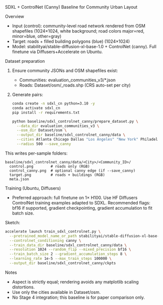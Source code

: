 SDXL + ControlNet (Canny) Baseline for Community Urban Layout

Overview
- Input (control): community-level road network rendered from OSM shapefiles (1024×1024, white background; road colors major=red, minor=blue, other=gray)
- Target: roads + filled building polygons (blue) (1024×1024)
- Model: stabilityai/stable-diffusion-xl-base-1.0 + ControlNet (canny). Full finetune via Diffusers+Accelerate on Ubuntu.

Dataset preparation
1) Ensure community JSONs and OSM shapefiles exist:
   - Communities: evaluation_communities_v3/*.json
   - Roads: Dataset/osm/<city>_roads.shp (CRS auto-set per city)

2) Generate pairs:
   ```bash
   conda create -n sdxl_cn python=3.10 -y
   conda activate sdxl_cn
   pip install -r requirements.txt

   python baseline/sdxl_controlnet_canny/prepare_dataset.py \
     --data_dir evaluation_communities_v3 \
     --osm_dir Dataset/osm \
     --output_dir baseline/sdxl_controlnet_canny/data \
     --cities Atlanta Chicago Dallas "Los Angeles" "New York" Philadelphia Phoenix "San Antonio" "San Diego" \
     --radius 500 --save_canny
   ```

This writes per-sample folders:
```
baseline/sdxl_controlnet_canny/data/<City>/<Community_ID>/
  control.png        # roads only (RGB)
  control_canny.png  # optional canny edge (if --save_canny)
  target.png         # roads + buildings (RGB)
  meta.json
```

Training (Ubuntu, Diffusers)
- Preferred approach: full finetune on 1× H100. Use HF Diffusers ControlNet training examples adapted to SDXL. Recommended flags: bf16 if supported, gradient checkpointing, gradient accumulation to fit batch size.

Sketch:
```bash
accelerate launch train_sdxl_controlnet.py \
  --pretrained_model_name_or_path stabilityai/stable-diffusion-xl-base-1.0 \
  --controlnet_conditioning canny \
  --train_data_dir baseline/sdxl_controlnet_canny/data \
  --resolution 1024 --random_flip --mixed_precision bf16 \
  --train_batch_size 2 --gradient_accumulation_steps 8 \
  --learning_rate 1e-5 --max_train_steps 100000 \
  --output_dir baseline/sdxl_controlnet_canny/ckpts
```

Notes
- Aspect is strictly equal; rendering avoids any matplotlib scaling distortions.
- Use only the cities available in Dataset/osm.
- No Stage 4 integration; this baseline is for paper comparison only.

